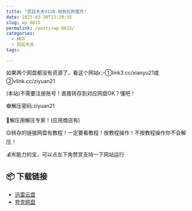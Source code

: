 ```yaml
---
title: "昆廷夫夫V128-琅勃拉邦蜜月"
date: 2025-03-30T15:20:55
slug: wp-8815
permalink: /posts/wp-8815/
categories:
  - 精华
  - 昆廷夫夫
tags:

---
```


如果两个网盘都没有资源了，看这个网站👉①link3.cc/xianyu21或②vlink.cc/ziyuan21

(本站)不需要注册账号！直接转存到对应网盘OK？懂吧！

🟢解压密码:ziyuan21

🔵解压用解压专家！(应用商店有)

🟡转存的链接网盘有教程！一定要看教程！按教程操作！不按教程操作你不会解压！

💰🈶能力的宝，可以点左下角赞赏支持一下网站运行

## 📦 下载链接
- [迅雷云盘](https://blziyuan21.com/pay-download/8815?key=7933ccef92&down_id=0)
- [夸克网盘](https://blziyuan21.com/pay-download/8815?key=7933ccef92&down_id=1)

